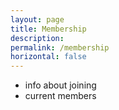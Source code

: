 ```yaml
---
layout: page
title: Membership
description: 
permalink: /membership
horizontal: false
---
```


* info about joining
* current members